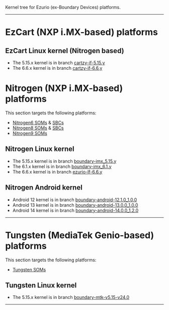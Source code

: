 Kernel tree for Ezurio (ex-Boundary Devices) platforms.

-------------------------------------------

# EzCart (NXP i.MX-based) platforms

## EzCart Linux kernel (Nitrogen based)
* The 5.15.x kernel is in branch [cartzy-if-5.15.y][cartzy-if-5.15.y]
* The 6.6.x kernel is in branch [cartzy-if-6.6.y][cartzy-if-6.6.y]

# Nitrogen (NXP i.MX-based) platforms

This section targets the following platforms:
* [Nitrogen6 SOMs][nitrogen6-som] & [SBCs][nitrogen6-sbc]
* [Nitrogen8 SOMs][nitrogen8-som] & [SBCs][nitrogen8-sbc]
* [Nitrogen9 SOMs][nitrogen9-som]

## Nitrogen Linux kernel

* The 5.15.x kernel is in branch [boundary-imx\_5.15.y][imx-5.15.x]
* The 6.1.x kernel is in branch [boundary-imx\_6.1.y][imx-6.1.x]
* The 6.6.x kernel is in branch [ezurio-lf-6.6.y][imx-6.6.x]

## Nitrogen Android kernel

* Android 12 kernel is in branch [boundary-android-12.1.0\_1.0.0][imx-12]
* Android 13 kernel is in branch [boundary-android-13.0.0\_1.0.0][imx-13]
* Android 14 kernel is in branch [boundary-android-14.0.0\_1.2.0][imx-14]

-------------------------------------------

# Tungsten (MediaTek Genio-based) platforms

This section targets the following platforms:
* [Tungsten SOMs][tungsten-som]

## Tungsten Linux kernel

* The 5.15.x kernel is in branch [boundary-mtk-v5.15-v24.0][mtk-5.15.x]

-------------------------------------------

[nxp]: https://github.com/nxp-imx/linux-imx "NXP Linux kernel Git repository"
[cartzy-if-5.15.y]:https://github.com/boundarydevices/linux/tree/cartzy-if-5.15.y "EzCart 5.15.y kernel tree"
[cartzy-if-6.6.y]:https://github.com/boundarydevices/linux/tree/cartzy-if-6.6.y "EzCart 6.6.y kernel tree"
[nitrogen6-som]: https://www.ezurio.com/system-on-module/nxp-imx6 "Nitrogen6 SOM products"
[nitrogen6-sbc]: https://www.ezurio.com/single-board-computer/nxp-imx6 "Nitrogen6 SBC products"
[nitrogen8-som]: https://www.ezurio.com/system-on-module/nxp-imx8 "Nitrogen8 SOM products"
[nitrogen8-sbc]: https://www.ezurio.com/single-board-computer/nxp-imx8 "Nitrogen8 SBC products"
[nitrogen9-som]: https://www.ezurio.com/system-on-module/nxp-imx9 "Nitrogen9 SOM products"
[imx-jellybean]:https://github.com/boundarydevices/linux/tree/boundary-jb4.3_1.0.0-ga "Ezurio Jellybean kernel tree"
[imx-kitkat]:https://github.com/boundarydevices/linux/tree/boundary-imx-kk4.4.3_2.0.1-ga "Ezurio KitKat kernel tree"
[imx-lollipop]:https://github.com/boundarydevices/linux/tree/boundary-imx-l5.1.1_2.1.0-ga "Ezurio Lollipop kernel tree"
[imx-marshmallow]:https://github.com/boundarydevices/linux/tree/boundary-imx-m6.0.1_1.0.0-ga "Ezurio Marshmallow kernel tree"
[imx-nougat]:https://github.com/boundarydevices/linux/tree/boundary-imx-n7.1.1_1.0.0-ga "Ezurio Nougat kernel tree"
[imx-oreo]:https://github.com/boundarydevices/linux/tree/boundary-imx-o8.1.0_1.3.0_8m-ga "Ezurio Oreo kernel tree"
[imx-pie]:https://github.com/boundarydevices/linux/tree/boundary-imx-p9.0.0_1.0.0-ga "Ezurio Pie kernel tree"
[imx-10]:https://github.com/boundarydevices/linux/tree/boundary-android-10.0.0_2.5.0 "Ezurio Android 10 kernel tree"
[imx-11]:https://github.com/boundarydevices/linux/tree/boundary-android-11.0.0_2.2.0 "Ezurio Android 11 kernel tree"
[imx-12]:https://github.com/boundarydevices/linux/tree/boundary-android-12.1.0_1.0.0 "Ezurio Android 12.1 kernel tree"
[imx-13]:https://github.com/boundarydevices/linux/tree/boundary-android-13.0.0_1.0.0 "Ezurio Android 13 kernel tree"
[imx-14]:https://github.com/boundarydevices/linux/tree/boundary-android-14.0.0_1.2.0 "Ezurio Android 14 kernel tree"
[imx-3.0.35]:https://github.com/boundarydevices/linux/tree/boundary-imx_3.0.35_4.1.0 "Ezurio 3.0.35 4.1.0 kernel tree"
[imx-3.10.x]:https://github.com/boundarydevices/linux/tree/boundary-imx_3.10.53_1.1.1_ga "Ezurio 3.10.53-1.1.1 GA kernel tree"
[imx-3.14.x]:https://github.com/boundarydevices/linux/tree/boundary-imx_3.14.52_1.1.0_ga "Ezurio 3.14.52-1.1.0 GA kernel tree"
[imx-4.1.15]:https://github.com/boundarydevices/linux/tree/boundary-imx_4.1.15_2.0.0_ga "Ezurio 4.1.15-2.0.0 GA kernel tree"
[imx-4.9.x]:https://github.com/boundarydevices/linux/tree/boundary-imx_4.9.x_2.0.0_ga "Ezurio 4.9.x-2.0.0 GA kernel tree"
[imx-4.14.x]:https://github.com/boundarydevices/linux/tree/boundary-imx_4.14.x_2.0.0_ga "Ezurio 4.14.x-2.0.0 GA kernel tree"
[imx-4.19.x]:https://github.com/boundarydevices/linux/tree/boundary-imx_4.19.x_1.1.0 "Ezurio 4.19.x-1.1.0 kernel tree"
[imx-5.4.x]:https://github.com/boundarydevices/linux/tree/boundary-imx_5.4.x_2.3.0 "Ezurio 5.4.x-2.3.0 kernel tree"
[imx-5.10.x]:https://github.com/boundarydevices/linux/tree/boundary-imx_5.10.x_2.0.0 "Ezurio 5.10.x-2.0.0 kernel tree"
[imx-5.15.x]:https://github.com/boundarydevices/linux/tree/boundary-imx_5.15.y "Ezurio 5.15.y kernel tree"
[imx-6.1.x]:https://github.com/boundarydevices/linux/tree/boundary-imx_6.1.y "Ezurio 6.1.y kernel tree"
[imx-6.6.x]:https://github.com/boundarydevices/linux/tree/ezurio-lf-6.6.y "Ezurio 6.6.y kernel tree"
[tungsten-som]: https://www.ezurio.com/system-on-module/mediatek-genio "Tungsten SOM products"
[mtk-5.15.x]: https://github.com/boundarydevices/linux/tree/boundary-mtk-v5.15-v24.0 "Ezurio 5.15.x MTK kernel tree"

